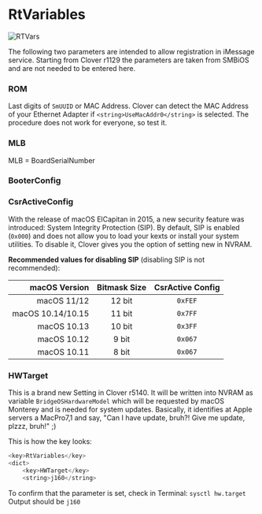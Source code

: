 # RtVariables
![RTVars](https://user-images.githubusercontent.com/76865553/136703846-afb63687-ddd4-4e35-b544-9d7c2ff6d260.jpeg)

The following two parameters are intended to allow registration in iMessage service.
Starting from Clover r1129 the parameters are taken from SMBiOS and are not needed to be entered here.

### ROM
Last digits of `SmUUID` or MAC Address. Clover can detect the MAC Address of your Ethernet Adapter if `<string>UseMacAddr0</string>` is selected. The procedure does not work for everyone, so test it.

### MLB
MLB = BoardSerialNumber

### BooterConfig

### CsrActiveConfig
With the release of macOS ElCapitan in 2015, a new security feature was introduced: System Integrity Protection (SIP). By default, SIP is enabled (`0x000`) and does not allow you to load your kexts or install your system utilities. To disable it, Clover gives you the option of setting new in NVRAM.

**Recommended values for disabling SIP** (disabling SIP is not recommended):

| macOS Version     | Bitmask Size | CsrActive Config |
|------------------:|:------------:|:----------------:|
| macOS 11/12			  | 12 bit       |          `0xFEF` |
| macOS 10.14/10.15 | 11 bit       |          `0x7FF` |
| macOS 10.13       | 10 bit       |          `0x3FF` |
| macOS 10.12       | 9 bit        |          `0x067` |
| macOS 10.11       | 8 bit        |          `0x067` |

### HWTarget
This is a brand new Setting in Clover r5140. It will be written into NVRAM as variable `BridgeOSHardwareModel` which will be requested by macOS Monterey and is needed for system updates. Basically, it identifies at Apple servers a MacPro7,1 and say, "Can I have update, bruh?! Give me update, plzzz, bruh!" ;)

This is how the key looks:

```swift
<key>RtVariables</key>
<dict>
	<key>HWTarget</key>
	<string>j160</string>
```
To confirm that the parameter is set, check in Terminal: `sysctl hw.target`</br>
Output should be `j160`
